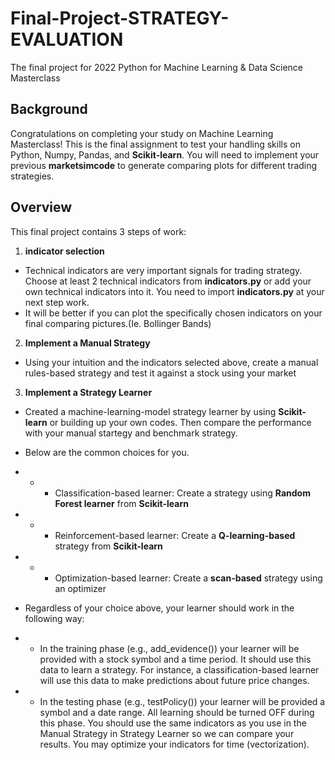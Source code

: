 # Final-Project-STRATEGY-EVALUATION
The final project for 2022 Python for Machine Learning &amp; Data Science Masterclass

## Background
Congratulations on completing your study on Machine Learning Masterclass! This is the final assignment to test your handling skills on Python, Numpy, Pandas, and **Scikit-learn**. You will need to implement your previous **marketsimcode** to generate comparing plots for different trading strategies.

## Overview
This final project contains 3 steps of work:
1. **indicator selection** 
 - Technical indicators are very important signals for trading strategy. Choose at least 2 technical indicators from **indicators.py** or add your own technical indicators into it. You need to import **indicators.py** at your next step work.
 - It will be better if you can plot the specifically chosen indicators on your final comparing pictures.(Ie. Bollinger Bands) 

2. **Implement a Manual Strategy** 
 - Using your intuition and the indicators selected above, create a manual rules-based strategy and test it against a stock using your market
 
3. **Implement a Strategy Learner**
 - Created a machine-learning-model strategy learner by using **Scikit-learn** or building up your own codes. Then compare the performance with your manual startegy and benchmark strategy. 
 -  Below are the common choices for you. 
 - - - Classification-based learner: Create a strategy using **Random Forest learner** from **Scikit-learn**
 - - - Reinforcement-based learner: Create a **Q-learning-based** strategy from **Scikit-learn**
 - - - Optimization-based learner: Create a **scan-based** strategy using an optimizer

 - Regardless of your choice above, your learner should work in the following way:
 - - In the training phase (e.g., add_evidence()) your learner will be provided with a stock symbol and a time period. It should use this data to learn a strategy. For instance, a classification-based learner will use this data to make predictions about future price changes.
 - - In the testing phase (e.g., testPolicy()) your learner will be provided a symbol and a date range. All learning should be turned OFF during this phase.
You should use the same indicators as you use in the Manual Strategy in Strategy Learner so we can compare your results. You may optimize your indicators for time (vectorization).
